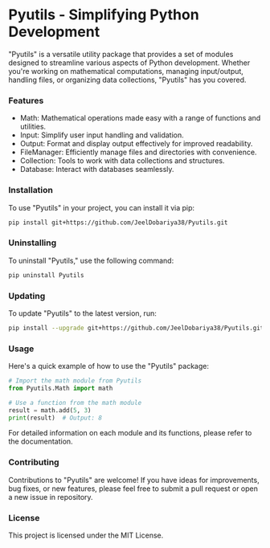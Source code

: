 # Pyutils - Simplifying Python Development
"Pyutils" is a versatile utility package that provides a set of modules designed to streamline various aspects of Python development. Whether you're working on mathematical computations, managing input/output, handling files, or organizing data collections, "Pyutils" has you covered.

### Features
- Math: Mathematical operations made easy with a range of functions and utilities.
- Input: Simplify user input handling and validation.
- Output: Format and display output effectively for improved readability.
- FileManager: Efficiently manage files and directories with convenience.
- Collection: Tools to work with data collections and structures.
- Database: Interact with databases seamlessly.

### Installation
To use "Pyutils" in your project, you can install it via pip:

```bash
pip install git+https://github.com/JeelDobariya38/Pyutils.git
```

### Uninstalling
To uninstall "Pyutils," use the following command:
```bash
pip uninstall Pyutils
```

### Updating
To update "Pyutils" to the latest version, run:

```bash
pip install --upgrade git+https://github.com/JeelDobariya38/Pyutils.git
```

### Usage
Here's a quick example of how to use the "Pyutils" package:

```python
# Import the math module from Pyutils
from Pyutils.Math import math

# Use a function from the math module
result = math.add(5, 3)
print(result)  # Output: 8
```
For detailed information on each module and its functions, please refer to the documentation.

### Contributing
Contributions to "Pyutils" are welcome! If you have ideas for improvements, bug fixes, or new features, please feel free to submit a pull request or open a new issue in repository.

### License
This project is licensed under the MIT License.